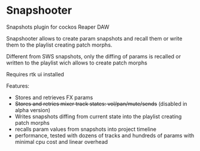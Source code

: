 # Snapshooter

Snapshots plugin for cockos Reaper DAW

Snapshooter allows to create param snapshots and recall them or write them to the playlist creating patch morphs.

Different from SWS snapshots, only the diffing of params is recalled or written to the playlist wich allows to create patch morphs

Requires rtk ui installed

Features:
  * Stores and retrieves FX params
  * ~~Stores and retries mixer track states: vol/pan/mute/sends~~ (disabled in alpha version)
  * Writes snapshots diffing from current state into the playlist creating patch morphs
  * recalls param values from snapshots into project timeline
  * performance, tested with dozens of tracks and hundreds of params with minimal cpu cost and linear overhead
